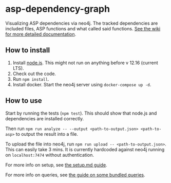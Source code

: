 asp-dependency-graph
====================

Visualizing ASP dependencies via neo4j. The tracked dependencies are included
files, ASP functions and what called said functions. [See the wiki for more detailed documentation](https://github.com/debitoor/asp-dependency-graph/wiki).


How to install
--------------

1. Install [node.js](https://nodejs.org). This might not run on anything before v 12.16 (current LTS).
2. Check out the code.
3. Run `npm install`.
4. Install docker. Start the neo4j server using `docker-compose up -d`.


How to use
----------

Start by running the tests (`npm test`). This should show that node.js and
dependencies are installed correctly.

Then run `npm run analyze -- --output <path-to-output.json> <path-to-asp>` to output
the result into a file.

To upload the file into neo4j, run `npm run upload -- <path-to-output.json>`.
This can easily take 3 mins. It is currently hardcoded against neo4j running on
`localhost:7474` without authentication.

For more info on setup, see [the setup.md guide](docs/setup.md).

For more info on queries, see [the guide on some bundled queries](docs/queries).

